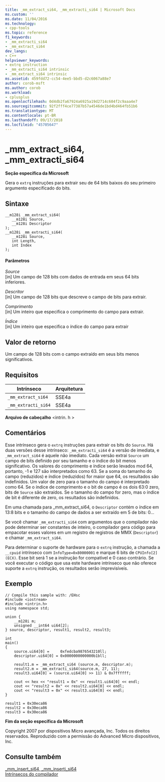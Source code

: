 ```yaml
---
title: _mm_extract_si64, _mm_extracti_si64 | Microsoft Docs
ms.custom: ''
ms.date: 11/04/2016
ms.technology:
- cpp-tools
ms.topic: reference
f1_keywords:
- _mm_extracti_si64
- _mm_extract_si64
dev_langs:
- C++
helpviewer_keywords:
- extrq instruction
- _mm_extracti_si64 intrinsic
- _mm_extract_si64 intrinsic
ms.assetid: 459fdd72-cc54-4ee5-bbd5-d2c6067a88e7
author: corob-msft
ms.author: corob
ms.workload:
- cplusplus
ms.openlocfilehash: 0d4db2fa67924a6925a19d2714c604f2c9aaa4e7
ms.sourcegitcommit: 92f2fff4ce77387b57a4546de1bd4bd464fb51b6
ms.translationtype: MT
ms.contentlocale: pt-BR
ms.lasthandoff: 09/17/2018
ms.locfileid: "45705647"
---
```

# <a name="mmextractsi64-mmextractisi64"></a>_mm_extract_si64, _mm_extracti_si64

**Seção específica da Microsoft**  
  
Gera o `extrq` instruções para extrair seu de 64 bits baixos do seu primeiro argumento especificado do bits.  
  
## <a name="syntax"></a>Sintaxe  
  
```  
__m128i _mm_extract_si64(  
   __m128i Source,  
   __m128i Descriptor  
);  
__m128i _mm_extracti_si64(  
   __m128i Source,  
   int Length,  
   int Index  
);  
```  
  
#### <a name="parameters"></a>Parâmetros  
*Source*<br/>
[in] Um campo de 128 bits com dados de entrada em seus 64 bits inferiores.  
  
*Descritor*<br/>
[in] Um campo de 128 bits que descreve o campo de bits para extrair.  
  
*Comprimento*<br/>
[in] Um inteiro que especifica o comprimento do campo para extrair.  
  
*Índice*<br/>
[in] Um inteiro que especifica o índice do campo para extrair  
  
## <a name="return-value"></a>Valor de retorno  
 Um campo de 128 bits com o campo extraído em seus bits menos significativos.  
  
## <a name="requirements"></a>Requisitos  
  
|Intrínseco|Arquitetura|  
|---------------|------------------|  
|`_mm_extract_si64`|SSE4a|  
|`_mm_extracti_si64`|SSE4a|  
  
 **Arquivo de cabeçalho** \<intrin. h >  
  
## <a name="remarks"></a>Comentários  
 Esse intrínseco gera o `extrq` instruções para extrair os bits do `Source`. Há duas versões desse intrínseco: `_mm_extracti_si64` é a versão de imediata, e `_mm_extract_si64` é aquele não imediato.  Cada versão extrai `Source` um campo de bits definido por seu tamanho e o índice do bit menos significativo. Os valores do comprimento e índice serão levados mod 64, portanto, -1 e 127 são interpretados como 63. Se a soma do tamanho do campo (reduzidos) e índice (reduzidos) for maior que 64, os resultados são indefinidos. Um valor de zero para o tamanho do campo é interpretado como 64. Se o índice de comprimento e o bit de campo é os dois 63:0 zero, bits de `Source` são extraídos. Se o tamanho do campo for zero, mas o índice de bit é diferente de zero, os resultados são indefinidos.  
  
 Em uma chamada para _mm_extract_si64, o `Descriptor` contém o índice em 13:8 bits e o tamanho do campo de dados a ser extraído em 5 de bits: 0...  
  
 Se você chamar `_mm_extracti_si64` com argumentos que o compilador não pode determinar ser constantes de inteiro, o compilador gera código para empacotar esses valores em um registro de registros de MMX (`Descriptor`) e chamar `_mm_extract_si64`.  
  
 Para determinar o suporte de hardware para o `extrq` instrução, a chamada a `__cpuid` intrínseco com `InfoType=0x80000001` e marque 6 bits de `CPUInfo[2] (ECX)`. Esse bit será 1 se a instrução for compatível e 0 caso contrário. Se você executar o código que usa este hardware intrínseco que não oferece suporte a `extrq` instrução, os resultados serão imprevisíveis.  
  
## <a name="example"></a>Exemplo  
  
```  
// Compile this sample with: /EHsc  
#include <iostream>  
#include <intrin.h>  
using namespace std;  
  
union {  
    __m128i m;  
    unsigned __int64 ui64[2];  
} source, descriptor, result1, result2, result3;  
  
int  
main()  
{  
    source.ui64[0] =     0xfedcba9876543210ll;  
    descriptor.ui64[0] = 0x0000000000000b1bll;  
  
    result1.m = _mm_extract_si64 (source.m, descriptor.m);  
    result2.m = _mm_extracti_si64(source.m, 27, 11);  
    result3.ui64[0] = (source.ui64[0] >> 11) & 0x7ffffff;  
  
    cout << hex << "result1 = 0x" << result1.ui64[0] << endl;  
    cout << "result2 = 0x" << result2.ui64[0] << endl;  
    cout << "result3 = 0x" << result3.ui64[0] << endl;  
}  
```  
  
```Output  
result1 = 0x30eca86  
result2 = 0x30eca86  
result3 = 0x30eca86  
```  
  
**Fim da seção específica da Microsoft**

Copyright 2007 por dispositivos Micro avançada, Inc. Todos os direitos reservados. Reproduzido com a permissão do Advanced Micro dispositivos, Inc.  
  
## <a name="see-also"></a>Consulte também  
 [_mm_insert_si64, _mm_inserti_si64](../intrinsics/mm-insert-si64-mm-inserti-si64.md)   
 [Intrínsecos do compilador](../intrinsics/compiler-intrinsics.md)